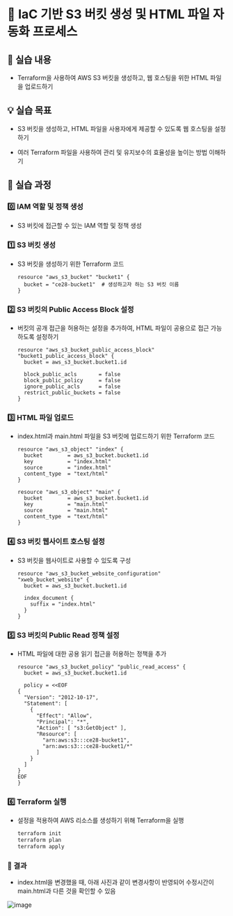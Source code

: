 # 🔮 IaC 기반 S3 버킷 생성 및 HTML 파일 자동화 프로세스

## 📌 실습 내용
- Terraform을 사용하여 AWS S3 버킷을 생성하고, 웹 호스팅을 위한 HTML 파일을 업로드하기

## 💡 실습 목표

- S3 버킷을 생성하고, HTML 파일을 사용자에게 제공할 수 있도록 웹 호스팅을 설정하기
  
- 여러 Terraform 파일을 사용하여 관리 및 유지보수의 효율성을 높이는 방법 이해하기

## 🧾 실습 과정

### 0️⃣ IAM 역할 및 정책 생성

- S3 버킷에 접근할 수 있는 IAM 역할 및 정책 생성

### 1️⃣ S3 버킷 생성

- S3 버킷을 생성하기 위한 Terraform 코드

  ```hcl
  resource "aws_s3_bucket" "bucket1" {
    bucket = "ce28-bucket1"  # 생성하고자 하는 S3 버킷 이름
  }

### 2️⃣ S3 버킷의 Public Access Block 설정

- 버킷의 공개 접근을 허용하는 설정을 추가하여, HTML 파일이 공용으로 접근 가능하도록 설정하기

  ```hcl
  resource "aws_s3_bucket_public_access_block" "bucket1_public_access_block" {
    bucket = aws_s3_bucket.bucket1.id
  
    block_public_acls       = false
    block_public_policy     = false
    ignore_public_acls      = false
    restrict_public_buckets = false
  }
  ```

### 3️⃣ HTML 파일 업로드

- index.html과 main.html 파일을 S3 버킷에 업로드하기 위한 Terraform 코드

  ```hcl
  resource "aws_s3_object" "index" {
    bucket        = aws_s3_bucket.bucket1.id 
    key           = "index.html"
    source        = "index.html"
    content_type  = "text/html"
  }
  
  resource "aws_s3_object" "main" {
    bucket        = aws_s3_bucket.bucket1.id 
    key           = "main.html"
    source        = "main.html"
    content_type  = "text/html"
  }
  ```

### 4️⃣ S3 버킷 웹사이트 호스팅 설정

- S3 버킷을 웹사이트로 사용할 수 있도록 구성

  ```hcl
  resource "aws_s3_bucket_website_configuration" "xweb_bucket_website" {
    bucket = aws_s3_bucket.bucket1.id
  
    index_document {
      suffix = "index.html"
    }
  }
  ```

### 5️⃣ S3 버킷의 Public Read 정책 설정

- HTML 파일에 대한 공용 읽기 접근을 허용하는 정책을 추가

  ```hcl
  resource "aws_s3_bucket_policy" "public_read_access" {
    bucket = aws_s3_bucket.bucket1.id
  
    policy = <<EOF
  {
    "Version": "2012-10-17",
    "Statement": [
      {
        "Effect": "Allow",
        "Principal": "*",
        "Action": [ "s3:GetObject" ],
        "Resource": [
          "arn:aws:s3:::ce28-bucket1",
          "arn:aws:s3:::ce28-bucket1/*"
        ]
      }
    ]
  }
  EOF
  }
  ```

### 6️⃣ Terraform 실행

- 설정을 적용하여 AWS 리소스를 생성하기 위해 Terraform을 실행
  
  ```bash
  terraform init
  terraform plan
  terraform apply
  ```

### 🎇 결과

- index.html을 변경했을 때, 아래 사진과 같이 변경사항이 반영되어 수정시간이 main.html과 다른 것을 확인할 수 있음

![image](https://github.com/user-attachments/assets/a80a5875-5571-4d35-bcb4-aa6aa64ee166)
